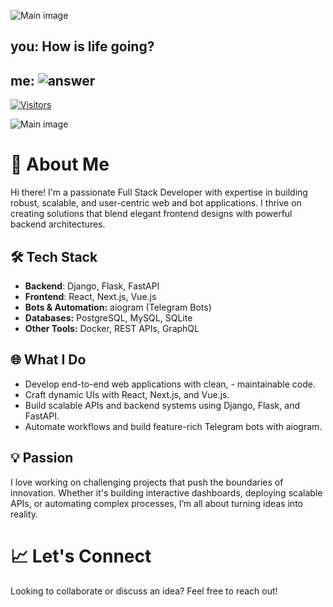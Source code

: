 ![Main image]([https://user-images.githubusercontent.com/74038190/212284100-561aa473-3905-4a80-b561-0d28506553ee.gif](https://user-images.githubusercontent.com/74038190/225813708-98b745f2-7d22-48cf-9150-083f1b00d6c9.gif))


## you: How is life going?
## me: ![answer](https://user-images.githubusercontent.com/74038190/212747657-7a8d59da-69c8-4110-8ea8-f8102fd0b413.gif)

[![Visitors](https://camo.githubusercontent.com/a17107d3651ad5724767eb06ea5a5d78a0f57853090ad5d7278fd0f57e1b8673/68747470733a2f2f6170692e76697369746f7262616467652e696f2f6170692f76697369746f72733f706174683d68747470732533412532462532466769746875622e636f6d253246416e6d6f6c2d426172616e77616c253246416e6d6f6c2d426172616e77616c266c6162656c3d56495349544f5253266c6162656c436f6c6f723d25323330303026636f756e74436f6c6f723d253233304130323039)](https://abdulaziz-coder.vercel.app/)

![Main image](https://user-images.githubusercontent.com/74038190/212284100-561aa473-3905-4a80-b561-0d28506553ee.gif)

# 🌟 About Me

Hi there! I'm a passionate Full Stack Developer with expertise in building robust, scalable, and user-centric web and bot applications. I thrive on creating solutions that blend elegant frontend designs with powerful backend architectures.

## 🛠️ Tech Stack
 - **Backend**: Django, Flask, FastAPI
 - **Frontend**: React, Next.js, Vue.js
 - **Bots & Automation:** aiogram (Telegram Bots)
 - **Databases:** PostgreSQL, MySQL, SQLite
 - **Other Tools:** Docker, REST APIs, GraphQL

## 🌐 What I Do
 - Develop end-to-end web applications with clean,  - maintainable code.
 - Craft dynamic UIs with React, Next.js, and Vue.js.
 - Build scalable APIs and backend systems using Django, Flask, and FastAPI.
 - Automate workflows and build feature-rich Telegram bots with aiogram.

## 💡 Passion
I love working on challenging projects that push the boundaries of innovation. Whether it's building interactive dashboards, deploying scalable APIs, or automating complex processes, I’m all about turning ideas into reality.

# 📈 Let's Connect
Looking to collaborate or discuss an idea? Feel free to reach out!
